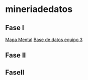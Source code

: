 # mineriadedatos

## Fase I

 [Mapa Mental](https://github.com/mayraberrones94/FCFM/blob/master/Clase_Mineria_2020/Mapa%20Mental%20I.pdf)
 [Base de datos equipo 3 ](https://docs.google.com/document/d/1uPyFid-UUNQlkPw6_Mv5NUYOayTgxyPPEgTNIuAwAn8/edit#)

 
 ## Fase II
  
 
 ## FaseII




